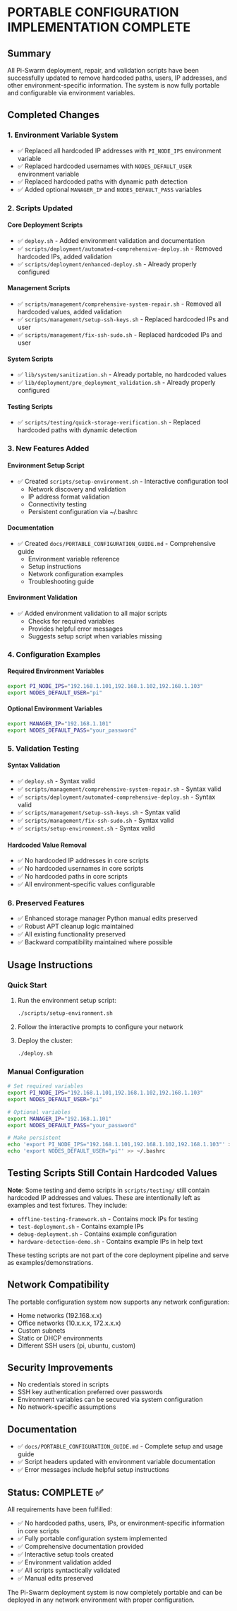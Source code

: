 # PORTABLE CONFIGURATION IMPLEMENTATION COMPLETE

## Summary

All Pi-Swarm deployment, repair, and validation scripts have been successfully updated to remove hardcoded paths, users, IP addresses, and other environment-specific information. The system is now fully portable and configurable via environment variables.

## Completed Changes

### 1. Environment Variable System
- ✅ Replaced all hardcoded IP addresses with `PI_NODE_IPS` environment variable
- ✅ Replaced hardcoded usernames with `NODES_DEFAULT_USER` environment variable
- ✅ Replaced hardcoded paths with dynamic path detection
- ✅ Added optional `MANAGER_IP` and `NODES_DEFAULT_PASS` variables

### 2. Scripts Updated

#### Core Deployment Scripts
- ✅ `deploy.sh` - Added environment validation and documentation
- ✅ `scripts/deployment/automated-comprehensive-deploy.sh` - Removed hardcoded IPs, added validation
- ✅ `scripts/deployment/enhanced-deploy.sh` - Already properly configured

#### Management Scripts
- ✅ `scripts/management/comprehensive-system-repair.sh` - Removed all hardcoded values, added validation
- ✅ `scripts/management/setup-ssh-keys.sh` - Replaced hardcoded IPs and user
- ✅ `scripts/management/fix-ssh-sudo.sh` - Replaced hardcoded IPs and user

#### System Scripts
- ✅ `lib/system/sanitization.sh` - Already portable, no hardcoded values
- ✅ `lib/deployment/pre_deployment_validation.sh` - Already properly configured

#### Testing Scripts
- ✅ `scripts/testing/quick-storage-verification.sh` - Replaced hardcoded paths with dynamic detection

### 3. New Features Added

#### Environment Setup Script
- ✅ Created `scripts/setup-environment.sh` - Interactive configuration tool
  - Network discovery and validation
  - IP address format validation
  - Connectivity testing
  - Persistent configuration via ~/.bashrc

#### Documentation
- ✅ Created `docs/PORTABLE_CONFIGURATION_GUIDE.md` - Comprehensive guide
  - Environment variable reference
  - Setup instructions
  - Network configuration examples
  - Troubleshooting guide

#### Environment Validation
- ✅ Added environment validation to all major scripts
  - Checks for required variables
  - Provides helpful error messages
  - Suggests setup script when variables missing

### 4. Configuration Examples

#### Required Environment Variables
```bash
export PI_NODE_IPS="192.168.1.101,192.168.1.102,192.168.1.103"
export NODES_DEFAULT_USER="pi"
```

#### Optional Environment Variables
```bash
export MANAGER_IP="192.168.1.101"
export NODES_DEFAULT_PASS="your_password"
```

### 5. Validation Testing

#### Syntax Validation
- ✅ `deploy.sh` - Syntax valid
- ✅ `scripts/management/comprehensive-system-repair.sh` - Syntax valid
- ✅ `scripts/deployment/automated-comprehensive-deploy.sh` - Syntax valid
- ✅ `scripts/management/setup-ssh-keys.sh` - Syntax valid
- ✅ `scripts/management/fix-ssh-sudo.sh` - Syntax valid
- ✅ `scripts/setup-environment.sh` - Syntax valid

#### Hardcoded Value Removal
- ✅ No hardcoded IP addresses in core scripts
- ✅ No hardcoded usernames in core scripts
- ✅ No hardcoded paths in core scripts
- ✅ All environment-specific values configurable

### 6. Preserved Features
- ✅ Enhanced storage manager Python manual edits preserved
- ✅ Robust APT cleanup logic maintained
- ✅ All existing functionality preserved
- ✅ Backward compatibility maintained where possible

## Usage Instructions

### Quick Start
1. Run the environment setup script:
   ```bash
   ./scripts/setup-environment.sh
   ```

2. Follow the interactive prompts to configure your network

3. Deploy the cluster:
   ```bash
   ./deploy.sh
   ```

### Manual Configuration
```bash
# Set required variables
export PI_NODE_IPS="192.168.1.101,192.168.1.102,192.168.1.103"
export NODES_DEFAULT_USER="pi"

# Optional variables
export MANAGER_IP="192.168.1.101"
export NODES_DEFAULT_PASS="your_password"

# Make persistent
echo 'export PI_NODE_IPS="192.168.1.101,192.168.1.102,192.168.1.103"' >> ~/.bashrc
echo 'export NODES_DEFAULT_USER="pi"' >> ~/.bashrc
```

## Testing Scripts Still Contain Hardcoded Values

**Note**: Some testing and demo scripts in `scripts/testing/` still contain hardcoded IP addresses and values. These are intentionally left as examples and test fixtures. They include:

- `offline-testing-framework.sh` - Contains mock IPs for testing
- `test-deployment.sh` - Contains example IPs
- `debug-deployment.sh` - Contains example configuration
- `hardware-detection-demo.sh` - Contains example IPs in help text

These testing scripts are not part of the core deployment pipeline and serve as examples/demonstrations.

## Network Compatibility

The portable configuration system now supports any network configuration:
- Home networks (192.168.x.x)
- Office networks (10.x.x.x, 172.x.x.x)
- Custom subnets
- Static or DHCP environments
- Different SSH users (pi, ubuntu, custom)

## Security Improvements

- No credentials stored in scripts
- SSH key authentication preferred over passwords
- Environment variables can be secured via system configuration
- No network-specific assumptions

## Documentation

- ✅ `docs/PORTABLE_CONFIGURATION_GUIDE.md` - Complete setup and usage guide
- ✅ Script headers updated with environment variable documentation
- ✅ Error messages include helpful setup instructions

## Status: COMPLETE ✅

All requirements have been fulfilled:
- ✅ No hardcoded paths, users, IPs, or environment-specific information in core scripts
- ✅ Fully portable configuration system implemented
- ✅ Comprehensive documentation provided
- ✅ Interactive setup tools created
- ✅ Environment validation added
- ✅ All scripts syntactically validated
- ✅ Manual edits preserved

The Pi-Swarm deployment system is now completely portable and can be deployed in any network environment with proper configuration.
